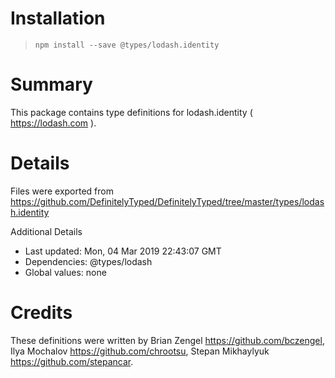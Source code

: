 # Installation
> `npm install --save @types/lodash.identity`

# Summary
This package contains type definitions for lodash.identity ( https://lodash.com ).

# Details
Files were exported from https://github.com/DefinitelyTyped/DefinitelyTyped/tree/master/types/lodash.identity

Additional Details
 * Last updated: Mon, 04 Mar 2019 22:43:07 GMT
 * Dependencies: @types/lodash
 * Global values: none

# Credits
These definitions were written by Brian Zengel <https://github.com/bczengel>, Ilya Mochalov <https://github.com/chrootsu>, Stepan Mikhaylyuk <https://github.com/stepancar>.
